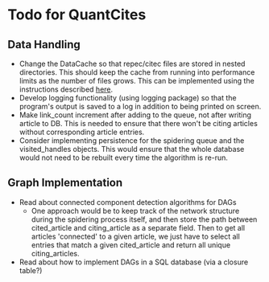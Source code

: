 # Todo for QuantCites

## Data Handling
- Change the DataCache so that repec/citec files are stored in nested directories. 
This should keep the cache from running into performance limits as the number of files grows. 
This can be implemented using the instructions described [here](https://stackoverflow.com/questions/273192/how-can-i-safely-create-a-nested-directory).
- Develop logging functionality (using logging package) so that the program's output is saved to 
a log in addition to being printed on screen.
- Make link_count increment after adding to the queue, not after writing article to DB. This
is needed to ensure that there won't be citing articles without corresponding article entries.
- Consider implementing persistence for the spidering queue and the visited_handles objects.
This would ensure that the whole database would not need to be rebuilt every time the algorithm
is re-run.

## Graph Implementation
- Read about connected component detection algorithms for DAGs
    - One approach would be to keep track of the network structure during the spidering process
    itself, and then store the path between cited_article and citing_article as a separate
    field. Then to get all articles 'connected' to a given article, we just have to select all
    entries that match a given cited_article and return all unique citing_articles.
- Read about how to implement DAGs in a SQL database (via a closure table?)

